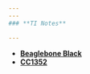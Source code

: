 ```yaml
---
---
### **TI Notes**    

---    
```


  - **[Beaglebone Black](/notes/ti/beagleboneblack)**    
  - **[CC1352](/notes/ti/cc1352)**    

